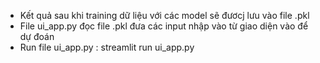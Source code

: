 - Kết quả sau khi training dữ liệu với các model sẽ đươcj lưu vào file .pkl
- File ui_app.py đọc file .pkl đưa các input nhập vào từ giao diện vào để dự đoán
- Run file ui_app.py : streamlit run ui_app.py
